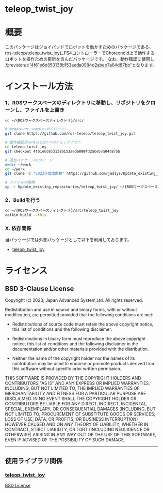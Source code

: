 teleop_twist_joy
=======

概要
=======
このパッケージはジョイパッドでロボットを動かすためのパッケージである、[ros-teleop/teleop_twist_joy](https://github.com/ros-teleop/teleop_twist_joy)にPS4コントローラーで[Choreonoid](https://github.com/choreonoid/choreonoid)上で動作するロボットを操作ための更新を含んだパッケージです。
なお、動作確認に使用したrevisionは["4f61e6d853138b153aeda0984d2abeb7a04d87bb"](https://github.com/ros-teleop/teleop_twist_joy/commit/4f61e6d853138b153aeda0984d2abeb7a04d87bb)となります。

インストール方法
=======
### 1．ROSワークスペースのディレクトリに移動し、リポジトリをクローンし、ファイルを上書き
```bash 
cd ~/{ROSワークスペースディレクトリ}/src/

# megarover_samplesのクローン
git clone https://github.com/ros-teleop/teleop_twist_joy.git

# 動作確認済みrevisionへのチェックアウト
cd teleop_twist_joy
git checkout 4f61e6d853138b153aeda0984d2abeb7a04d87bb

# 追加パッケージのクローン
mkdir ~/work
cd ~/work
git clone -b "2023年度成果物" https://github.com/jadsys/Update_existing_repositories.git

# ファイルの展開
cp -r Update_existing_repositories/teleop_twist_joy/ ~/{ROSワークスペースディレクトリ}/src/

```

### 2．Buildを行う
```bash 
cd ~/{ROSワークスペースディレクトリ}/src/teleop_twist_joy
catkin build --this
```

### X. 依存関係
当パッケージでは外部パッケージとして以下を利用しております。
- [teleop_twist_joy](https://github.com/ros-teleop/teleop_twist_joy.git)

ライセンス
=======
## BSD 3-Clause License

Copyright (c) 2023, Japan Advanced System,Ltd.
All rights reserved.

Redistribution and use in source and binary forms, with or without
modification, are permitted provided that the following conditions are met:

* Redistributions of source code must retain the above copyright notice, this
  list of conditions and the following disclaimer.

* Redistributions in binary form must reproduce the above copyright notice,
  this list of conditions and the following disclaimer in the documentation
  and/or other materials provided with the distribution.

* Neither the name of the copyright holder nor the names of its contributors 
   may be used to endorse or promote products derived from this software 
   without specific prior written permission.

THIS SOFTWARE IS PROVIDED BY THE COPYRIGHT HOLDERS AND CONTRIBUTORS "AS IS"
AND ANY EXPRESS OR IMPLIED WARRANTIES, INCLUDING, BUT NOT LIMITED TO, THE
IMPLIED WARRANTIES OF MERCHANTABILITY AND FITNESS FOR A PARTICULAR PURPOSE ARE
DISCLAIMED. IN NO EVENT SHALL THE COPYRIGHT HOLDER OR CONTRIBUTORS BE LIABLE
FOR ANY DIRECT, INDIRECT, INCIDENTAL, SPECIAL, EXEMPLARY, OR CONSEQUENTIAL
DAMAGES (INCLUDING, BUT NOT LIMITED TO, PROCUREMENT OF SUBSTITUTE GOODS OR
SERVICES; LOSS OF USE, DATA, OR PROFITS; OR BUSINESS INTERRUPTION) HOWEVER
CAUSED AND ON ANY THEORY OF LIABILITY, WHETHER IN CONTRACT, STRICT LIABILITY,
OR TORT (INCLUDING NEGLIGENCE OR OTHERWISE) ARISING IN ANY WAY OUT OF THE USE
OF THIS SOFTWARE, EVEN IF ADVISED OF THE POSSIBILITY OF SUCH DAMAGE.

* * *
## 使用ライブラリ関係
### [teleop_twist_joy](https://github.com/ros-teleop/teleop_twist_joy.git)
 [BSD License](https://opensource.org/licenses/bsd-3-clause)